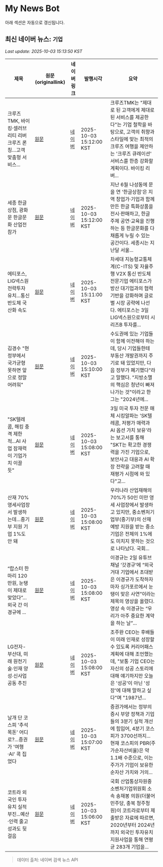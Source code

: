 # My News Bot

아래 섹션은 자동으로 갱신됩니다.

<!-- NEWS:START -->
## 최신 네이버 뉴스: `기업`
_Last update: 2025-10-03 15:13:50 KST_

| 제목 | 원문(originallink) | 네이버 링크 | 발행시각 | 요약 |
|---|---|---|---|---|
| 크루즈TMK, 바이킹·셀러브리티 리버 크루즈 론칭…고객 맞춤형 서비스... | [원문](http://www.newscape.co.kr/news/articleView.html?idxno=116452) | [네이버](http://www.newscape.co.kr/news/articleView.html?idxno=116452) | 2025-10-03 15:12:00 KST | 크루즈TMK는 "제대로 된 고객에게 제대로 된 서비스를 제공한다"는 기업 철학을 바탕으로, 고객의 취향과 스타일에 맞는 최적의 크루즈 여행을 제안하는 '크루즈 큐레이션' 서비스를 한층 강화할 계획이다. 바이킹 리버... |
| 세종 한글상점, 광화문 한글문화 산업전 참가 | [원문](https://www.sjsori.com/news/articleView.html?idxno=81962) | [네이버](https://www.sjsori.com/news/articleView.html?idxno=81962) | 2025-10-03 15:12:00 KST | 지난 6월 나성동에 문을 연 '한글상점'은 지역 창업가·기업과 함께 만든 한글 특화상품을 전시·판매하고, 한글 주제 공연·교육을 진행하는 등 한글문화를 다채롭게 누릴 수 있는 공간이다. 세종시는 지난달 서울... |
| 에티포스, LIG넥스원 전략투자 유치…통신 반도체 국산화 속도 | [원문](https://www.etnews.com/20251003000063) | [네이버](https://n.news.naver.com/mnews/article/030/0003357249?sid=101) | 2025-10-03 15:11:00 KST | 차세대 지능형교통체계(C-ITS) 및 자율주행 V2X 통신 반도체 전문기업 에티포스가 방산 대기업과의 협력 기반을 강화하며 글로벌 시장 공략에 나선다. 에티포스는 3일 LIG넥스원으로부터 시리즈B 투자를... |
| 김경수 "현 정부에서 국가균형 못하면 앞으로 정말 어려워" | [원문](https://www.ohmynews.com/NWS_Web/View/at_pg.aspx?CNTN_CD=A0003171192&CMPT_CD=P0010&utm_source=naver&utm_medium=newsearch&utm_campaign=naver_news) | [네이버](https://n.news.naver.com/mnews/article/047/0002490423?sid=100) | 2025-10-03 15:10:00 KST | 수도권에 있는 기업들이 함께 이전해야 하는데, 당시 기업들한테 부동산 개발권까지 주기로 돼 있었지만, 다음 정부가 폐기했다"라고 말했다. "지방소멸의 핵심은 청년이 빠져 나가는 것"이라고 한 그는 "2024년에... |
| "SK텔레콤, 해킹 충격 제한적...AI 사업 잠재력이 기업가치 이끌 듯" | [원문](https://www.ebn.co.kr/news/articleView.html?idxno=1681351) | [네이버](https://www.ebn.co.kr/news/articleView.html?idxno=1681351) | 2025-10-03 15:08:00 KST | 3일 미국 투자 전문 매체 시킹알파는 'SK텔레콤, 저평가 매력과 AI 옵션 가치 보유'라는 보고서를 통해 "SKT는 확고한 경쟁력을 가진 기업으로, 보안사고 대응과 AI 확장 전략을 고려할 때 재평가 시점에 와 있다"고... |
| 산재 70% 영세사업장서 발생하는데…중기부 지원 기업 1%도 안 돼 | [원문](https://www.straightnews.co.kr/news/articleView.html?idxno=283242) | [네이버](https://www.straightnews.co.kr/news/articleView.html?idxno=283242) | 2025-10-03 15:08:00 KST | 우리나라 산업재해의 70%가 50인 미만 영세 사업장에서 발생하고 있지만, 중소벤처기업부(중기부)의 산재예방 지원을 받는 중소기업은 전체의 1%에도 미치지 못하는 것으로 나타났다. 국회... |
| “랍스터 한마리 120만원, 눈탱이 제대로 맞았다”…외국 간 이경규에 ... | [원문](https://www.mk.co.kr/article/11435775) | [네이버](https://n.news.naver.com/mnews/article/009/0005569288?sid=104) | 2025-10-03 15:08:00 KST | 이경규는 2일 유튜브 채널 ‘갓경규’에 “외국 거대 기업에서 초대받은 이경규가 도착하자마자 싱가포르에서 눈탱이 맞은 사연”이라는 제목의 영상을 올렸다. 영상 속 이경규는 “우리가 아주 중요한 계약을 하는 날”... |
| LG전자-부산대, 미래 원천기술∙인재 양성∙신사업 공동 추진 | [원문](https://www.nextdaily.co.kr/news/articleView.html?idxno=243065) | [네이버](https://www.nextdaily.co.kr/news/articleView.html?idxno=243065) | 2025-10-03 15:08:00 KST | 조주완 CEO는 후배들이 미래 인재로 성장할 수 있도록 커리어패스 계획에 대해 조언했는데, "보통 기업 CEO는 자신의 성공 스토리에 대해 얘기하지만 오늘은 '성공'이 아닌 '성장'에 대해 말하고 싶다"며 "1987년... |
| 날개 단 코스피 '추석 목돈' 어디로?…증권가 '여행·AI' 콕 집었다 | [원문](https://www.news1.kr/finance/general-finance/5934475) | [네이버](https://n.news.naver.com/mnews/article/421/0008525257?sid=101) | 2025-10-03 15:07:00 KST | 증권가에서는 정부의 증시 부양 정책과 기업들의 3분기 실적 개선에 힘입어, 4분기 코스피가 3700선까지... 현재 코스피의 PBR(주가순자산비율)은 약 1.1배 수준으로, 이는 주가가 기업이 보유한 순자산 가치와 거의... |
| 코트라 외국인 투자유치 실적 부진...예산·인력 줄고 성과도 뒷걸음 | [원문](https://www.straightnews.co.kr/news/articleView.html?idxno=283241) | [네이버](https://www.straightnews.co.kr/news/articleView.html?idxno=283241) | 2025-10-03 15:06:00 KST | 국회 산업통상자원중소벤처기업위원회 소속 송재봉 의원(더불어민주당, 충북 청주청원)이 코트라로부터 제출받은 자료에 따르면, 2020년부터 2024년까지 외국인 투자유치 지원사업을 통해 연평균 283개 기업을... |

> 데이터 출처: 네이버 검색 뉴스 API
<!-- NEWS:END -->
